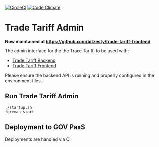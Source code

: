 [![CircleCI](https://circleci.com/gh/bitzesty/trade-tariff-admin/tree/master.svg?style=svg)](https://circleci.com/gh/bitzesty/trade-tariff-admin/tree/master)
[![Code Climate](https://codeclimate.com/github/bitzesty/trade-tariff-admin/badges/gpa.svg)](https://codeclimate.com/github/bitzesty/trade-tariff-admin)

# Trade Tariff Admin

__Now maintained at https://github.com/bitzesty/trade-tariff-frontend__

The admin interface for the the Trade Tariff, to be used with:

* [Trade Tariff Backend](https://github.com/bitzesty/trade-tariff-backend)
* [Trade Tariff Frontend](https://github.com/bitzesty/trade-tariff-frontend)

Please ensure the backend API is running and properly configured in the
environment files.

## Run Trade Tariff Admin

    ./startup.sh
    foreman start

## Deployment to GOV PaaS

Deployments are handled via CI
